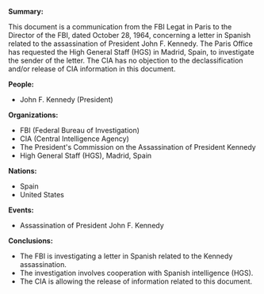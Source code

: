 **Summary:**

This document is a communication from the FBI Legat in Paris to the Director of the FBI, dated October 28, 1964, concerning a letter in Spanish related to the assassination of President John F. Kennedy. The Paris Office has requested the High General Staff (HGS) in Madrid, Spain, to investigate the sender of the letter. The CIA has no objection to the declassification and/or release of CIA information in this document.

**People:**

*   John F. Kennedy (President)

**Organizations:**

*   FBI (Federal Bureau of Investigation)
*   CIA (Central Intelligence Agency)
*   The President's Commission on the Assassination of President Kennedy
*   High General Staff (HGS), Madrid, Spain

**Nations:**

*   Spain
*   United States

**Events:**

*   Assassination of President John F. Kennedy

**Conclusions:**

*   The FBI is investigating a letter in Spanish related to the Kennedy assassination.
*   The investigation involves cooperation with Spanish intelligence (HGS).
*   The CIA is allowing the release of information related to this document.
